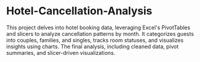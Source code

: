 # Hotel-Cancellation-Analysis
This project delves into hotel booking data, leveraging Excel's PivotTables and slicers to analyze cancellation patterns by month. It categorizes guests into couples, families, and singles, tracks room statuses, and visualizes insights using charts. The final analysis, including cleaned data, pivot summaries, and slicer-driven visualizations.
